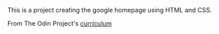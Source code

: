 This is a project creating the google homepage using HTML and CSS.

From The Odin Project's [curriculum](http://www.theodinproject.com/web-development-101/html-css)